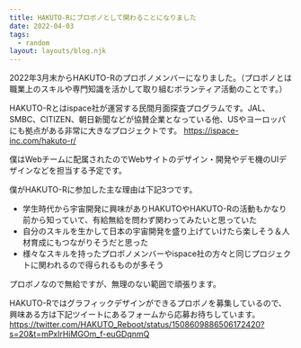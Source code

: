 ```yaml
---
title: HAKUTO-Rにプロボノとして関わることになりました
date: 2022-04-03
tags:
  - random
layout: layouts/blog.njk
---
```


2022年3月末からHAKUTO-Rのプロボノメンバーになりました。（プロボノとは職業上のスキルや専門知識を活かして取り組むボランティア活動のことです。）

HAKUTO-Rとはispace社が運営する民間月面探査プログラムです。JAL、SMBC、CITIZEN、朝日新聞などが協賛企業となっている他、USやヨーロッパにも拠点がある非常に大きなプロジェクトです。
https://ispace-inc.com/hakuto-r/

僕はWebチームに配属されたのでWebサイトのデザイン・開発やデモ機のUIデザインなどを担当する予定です。

僕がHAKUTO-Rに参加した主な理由は下記3つです。

- 学生時代から宇宙開発に興味がありHAKUTOやHAKUTO-Rの活動もかなり前から知っていて、有給無給を問わず関わってみたいと思っていた
- 自分のスキルを生かして日本の宇宙開発を盛り上げていけたら楽しそう＆人材育成にもつながりそうだと思った
- 様々なスキルを持ったプロボノメンバーやispace社の方々と同じプロジェクトに関われるので得られるものが多そう

プロボノなので無給ですが、無理のない範囲で頑張ります。

HAKUTO-Rではグラフィックデザインができるプロボノを募集しているので、興味ある方は下記ツイートにあるフォームから応募お待ちしています。
https://twitter.com/HAKUTO_Reboot/status/1508609886506172420?s=20&t=mPxIrHiMGOm_f-euGDqnmQ
